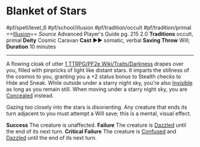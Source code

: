 # Blanket of Stars
#pf/spell/level_6 #pf/school/illusion #pf/tradition/occult #pf/tradition/primal 
==[Illusion](../../../Traits/Illusion.md)==
*Source* Advanced Player's Guide pg. 215 2.0
**Traditions** occult, primal
**Deity** Cosmic Caravan
**Cast** ►► somatic, verbal
**Saving Throw** Will; **Duration** 10 minutes

---
A flowing cloak of utter [1 TTRPG/PF2e Wiki/Traits/Darkness](1%20TTRPG/PF2e%20Wiki/Traits/Darkness) drapes over you, filled with pinpricks of light like distant stars. It imparts the stillness of the cosmos to you, granting you a +2 status bonus to Stealth checks to Hide and Sneak. While outside under a starry night sky, you're also [Invisible](../../../Conditions/Invisible.md) as long as you remain still. When moving under a starry night sky, you are [Concealed](../../../Conditions/Concealed.md) instead.

Gazing too closely into the stars is disorienting. Any creature that ends its turn adjacent to you must attempt a Will save; this is a mental, visual effect.

**Success** The creature is unaffected.
**Failure** The creature is [Dazzled](../../../Conditions/Dazzled.md) until the end of its next turn.
**Critical Failure** The creature is [Confused](../../../Conditions/Confused.md) and [Dazzled](../../../Conditions/Dazzled.md) until the end of its next turn.